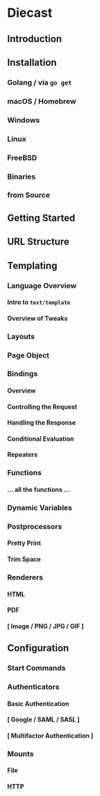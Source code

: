 # Diecast
## Introduction
## Installation
### Golang / via `go get`
### macOS / Homebrew
### Windows
### Linux
### FreeBSD
### Binaries
### from Source

## Getting Started

## URL Structure

## Templating
### Language Overview
#### Intro to `text/template`
#### Overview of Tweaks

### Layouts

### Page Object

### Bindings
#### Overview
#### Controlling the Request
#### Handling the Response
#### Conditional Evaluation
#### Repeaters

### Functions
#### ... all the functions ...

### Dynamic Variables

### Postprocessors
#### Pretty Print
#### Trim Space

### Renderers
#### HTML
#### PDF
#### [ Image / PNG / JPG / GIF ]

## Configuration
### Start Commands
### Authenticators
#### Basic Authentication
#### [ Google / SAML / SASL ]
#### [ Multifactor Authentication ]

### Mounts
#### File
#### HTTP
